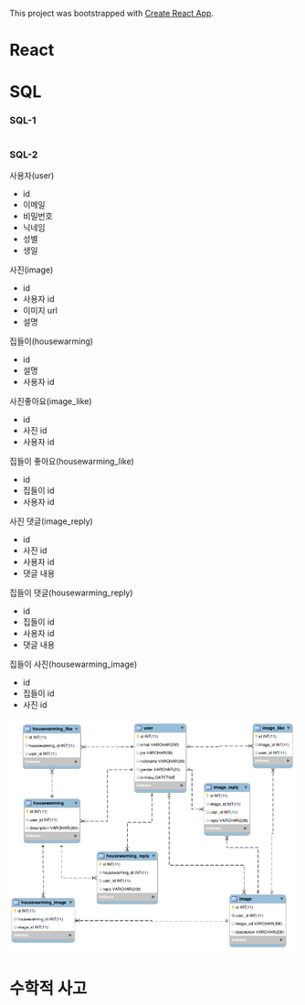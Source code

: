 This project was bootstrapped with [Create React App](https://github.com/facebookincubator/create-react-app).

# React


# SQL
### SQL-1
```sql

```
### SQL-2
사용자(user)
- id
- 이메일
- 비밀번호
- 닉네임
- 성별
- 생일

사진(image)
- id
- 사용자 id
- 이미지 url
- 설명

집들이(housewarming)
- id
- 설명
- 사용자 id

사진좋아요(image_like)
- id
- 사진 id
- 사용자 id

집들이 좋아요(housewarming_like)
- id
- 집들이 id
- 사용자 id

사진 댓글(image_reply)
- id
- 사진 id
- 사용자 id
- 댓글 내용

집들이 댓글(housewarming_reply)
- id
- 집들이 id
- 사용자 id
- 댓글 내용

집들이 사진(housewarming_image)
- id
- 집들이 id
- 사진 id

![다이어그램](/diagram.png)

# 수학적 사고 

